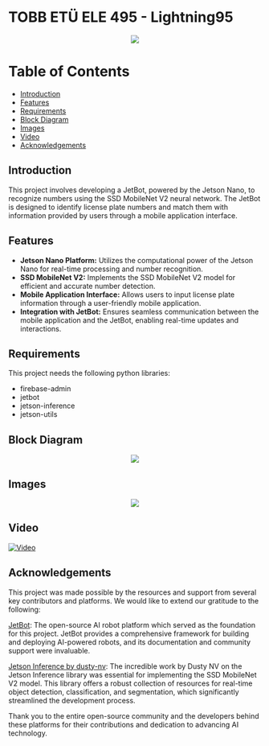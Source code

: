
# TOBB ETÜ ELE 495 - Lightning95

<center><img src="https://cdn.discordapp.com/attachments/1186721999326822433/1263371407862267966/github_logo.png?ex=6699fdcf&is=6698ac4f&hm=59bb0088ad7243b93867bf8fef9736b95205daf0b1d3d1edd56605c108f0351b&" /></center>

# Table of Contents
- [Introduction](#introduction)
- [Features](#features)
- [Requirements](#requirements)
- [Block Diagram](#block-diagram)
- [Images](#images)
- [Video](#video)
- [Acknowledgements](#acknowledgements)

## Introduction
This project involves developing a JetBot, powered by the Jetson Nano, to recognize numbers using the SSD MobileNet V2 neural network. The JetBot is designed to identify license plate numbers and match them with information provided by users through a mobile application interface.

## Features

-   **Jetson Nano Platform:** Utilizes the computational power of the Jetson Nano for real-time processing and number recognition.
-   **SSD MobileNet V2:** Implements the SSD MobileNet V2 model for efficient and accurate number detection.
-   **Mobile Application Interface:** Allows users to input license plate information through a user-friendly mobile application.
-   **Integration with JetBot:** Ensures seamless communication between the mobile application and the JetBot, enabling real-time updates and interactions.

## Requirements
This project needs the following python libraries:

 - firebase-admin
 - jetbot
 - jetson-inference
 - jetson-utils

## Block Diagram
<p align = 'center'><img src='https://i.hizliresim.com/f4lx1ta.png' /></p>

## Images
<p align = 'center'><img src='https://i.hizliresim.com/e0wd4k9.jpg' /></p>

## Video
[![Video](https://resmim.net/cdn/2024/07/17/WHtK7R.jpg)](https://youtu.be/mZFRf9zGdFs)

## Acknowledgements

This project was made possible by the resources and support from several key contributors and platforms. We would like to extend our gratitude to the following:

[JetBot](https://jetbot.org/master/): The open-source AI robot platform which served as the foundation for this project. JetBot provides a comprehensive framework for building and deploying AI-powered robots, and its documentation and community support were invaluable.

[Jetson Inference by dusty-nv](https://github.com/dusty-nv/jetson-inference): The incredible work by Dusty NV on the Jetson Inference library was essential for implementing the SSD MobileNet V2 model. This library offers a robust collection of resources for real-time object detection, classification, and segmentation, which significantly streamlined the development process.

Thank you to the entire open-source community and the developers behind these platforms for their contributions and dedication to advancing AI technology.
